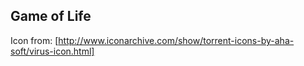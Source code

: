 Game of Life
------------

Icon from: [http://www.iconarchive.com/show/torrent-icons-by-aha-soft/virus-icon.html]
